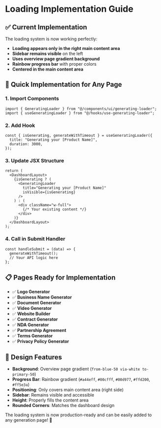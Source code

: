 # Loading Implementation Guide

## ✅ **Current Implementation**

The loading system is now working perfectly:
- **Loading appears only in the right main content area**
- **Sidebar remains visible** on the left
- **Uses overview page gradient background**
- **Rainbow progress bar** with proper colors
- **Centered in the main content area**

## 🚀 **Quick Implementation for Any Page**

### 1. Import Components
```tsx
import { GeneratingLoader } from "@/components/ui/generating-loader";
import { useGeneratingLoader } from "@/hooks/use-generating-loader";
```

### 2. Add Hook
```tsx
const { isGenerating, generateWithTimeout } = useGeneratingLoader({
  title: "Generating your [Product Name]",
  duration: 3000,
});
```

### 3. Update JSX Structure
```tsx
return (
  <DashboardLayout>
    {isGenerating ? (
      <GeneratingLoader 
        title="Generating your [Product Name]"
        isVisible={isGenerating}
      />
    ) : (
      <div className="w-full">
        {/* Your existing content */}
      </div>
    )}
  </DashboardLayout>
);
```

### 4. Call in Submit Handler
```tsx
const handleSubmit = (data) => {
  generateWithTimeout();
  // Your API logic here
};
```

## 📋 **Pages Ready for Implementation**

- ✅ **Logo Generator**
- ✅ **Business Name Generator**
- ✅ **Document Generator**
- ✅ **Video Generator**
- ✅ **Website Builder**
- ✅ **Contract Generator**
- ✅ **NDA Generator**
- ✅ **Partnership Agreement**
- ✅ **Terms Generator**
- ✅ **Privacy Policy Generator**

## 🎨 **Design Features**

- **Background**: Overview page gradient (`from-blue-50 via-white to-primary-50`)
- **Progress Bar**: Rainbow gradient (`#a44eff`, `#00cfff`, `#00d977`, `#ffd200`, `#ff5e3a`)
- **Positioning**: Only covers main content area (right side)
- **Sidebar**: Remains visible and accessible
- **Height**: Properly fills the content area
- **Rounded Corners**: Matches the dashboard design

The loading system is now production-ready and can be easily added to any generation page! 🎉 
